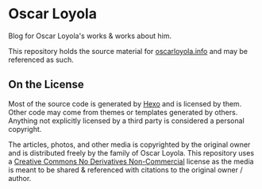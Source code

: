 # Oscar Loyola
Blog for Oscar Loyola's works &amp; works about him. 

This repository holds the source material for [oscarloyola.info](https://oscarloyola.info) and may be referenced as such. 

## On the License
Most of the source code is generated by [Hexo](https://hexo.io/) and is licensed by them. Other code may come from 
themes or templates generated by others. Anything not explicitly licensed by a third party is considered a personal
 copyright. 
 
The articles, photos, and other media is copyrighted by the original owner and is distributed freely by the family of
Oscar Loyola. This repository uses a [Creative Commons No Derivatives Non-Commercial](./LICENSE) license as the media is
meant to be shared & referenced with citations to the original owner / author.
